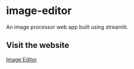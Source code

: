 # image-editor
An image processor web app built using streamlit.
## Visit the website
[Image Editor](https://jerwintuchi-image-editor-imageprocessor-gzafuh.streamlit.app/)
